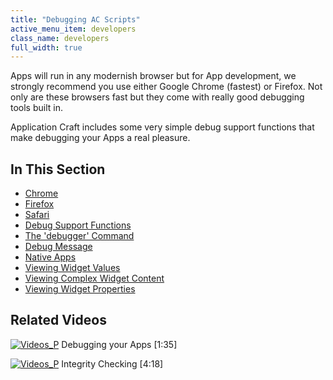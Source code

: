 ```yaml
---
title: "Debugging AC Scripts"
active_menu_item: developers
class_name: developers
full_width: true
---
```



Apps will run in any modernish browser but for App development, we strongly recommend you use either Google Chrome (fastest) or Firefox. Not only are these browsers fast but they come with really good debugging tools built in.

Application Craft includes some very simple debug support functions that make debugging your Apps a real pleasure.

## In This Section

 - [Chrome](/developers/documentation/scripting-apis/client-scripting-overview/debugging-ac-scripts/chrome)
 - [Firefox](/developers/documentation/scripting-apis/client-scripting-overview/debugging-ac-scripts/firefox)
 - [Safari](/developers/documentation/scripting-apis/client-scripting-overview/debugging-ac-scripts/safari)
 - [Debug Support Functions](/developers/documentation/scripting-apis/client-scripting-overview/debugging-ac-scripts/debug-support-functions)
 - [The 'debugger' Command](/developers/documentation/scripting-apis/client-scripting-overview/debugging-ac-scripts/the-debugger-command)
 - [Debug Message](/developers/documentation/scripting-apis/client-scripting-overview/debugging-ac-scripts/debdebug-message)
 - [Native Apps](/developers/documentation/scripting-apis/client-scripting-overview/debugging-ac-scripts/native-apps)
 - [Viewing Widget Values](/developers/documentation/scripting-apis/client-scripting-overview/debugging-ac-scripts/viewing-widget-values)
 - [Viewing Complex Widget Content](/developers/documentation/scripting-apis/client-scripting-overview/debugging-ac-scripts/viewing-complex-widget-content)
 - [Viewing Widget Properties](/developers/documentation/scripting-apis/client-scripting-overview/debugging-ac-scripts/viewing-widget-properties)

## Related Videos

[![Videos\_P](/img/docs/videos_p.png)](http://www.youtube.com/v/IMthfeUwnC4?autoplay=1&hd=1&fs=1&showsearch=0&rel=0&) Debugging your Apps [1:35]

[![Videos\_P](/img/docs/videos_p.png)](http://www.youtube.com/v/l_DtMmopE8c?autoplay=1&hd=1&fs=1&showsearch=0&rel=0&) Integrity Checking [4:18]

